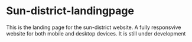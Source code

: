 # Sun-district-landingpage
This is the landing page for the sun-district website. A fully responsvive website for both mobile and desktop devices. It is still under development
